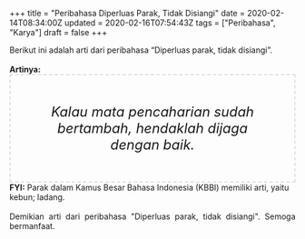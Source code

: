 +++
title = "Peribahasa Diperluas Parak, Tidak Disiangi"
date = 2020-02-14T08:34:00Z
updated = 2020-02-16T07:54:43Z
tags = ["Peribahasa", "Karya"]
draft = false
+++

<div dir="ltr" style="text-align: left;" trbidi="on"><div style="text-align: justify;">Berikut ini adalah arti dari peribahasa “Diperluas parak, tidak disiangi”.</div><br /><div style="text-align: justify;"><b>Artinya:</b></div><div style="border: 2px dashed #ddd; font-size: 24px; height: auto; margin: 0 auto; padding: 50px; text-align: center; width: auto;"><i>Kalau mata pencaharian sudah bertambah, hendaklah dijaga dengan baik.</i></div><b>FYI:</b> Parak dalam Kamus Besar Bahasa Indonesia (KBBI) memiliki arti, yaitu kebun; ladang.<br /><br /><div style="text-align: justify;">Demikian arti dari peribahasa "Diperluas parak, tidak disiangi". Semoga bermanfaat.</div></div>
